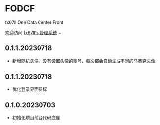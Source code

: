 # FODCF
fx67ll One Data Center Front

欢迎访问 [fx67ll's 管理系统](https://vip.fx67ll.com) ~

## 0.1.1.20230718
* 新增随机头像，没有设置头像的账号，每次都会自动生成不同的马赛克头像

## 0.1.1.20230718
* 优化登录界面图标

## 0.1.0.20230703
* 初始化项目前台代码底座  
